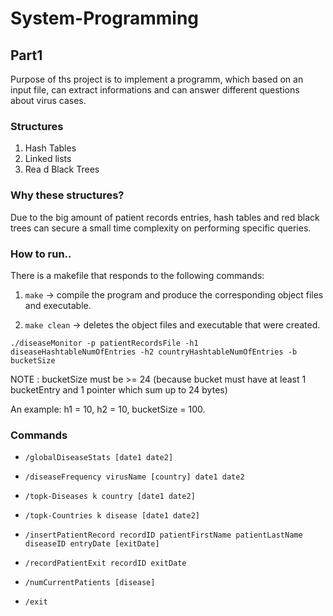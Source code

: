 # System-Programming

## Part1
Purpose of ths project is to implement a programm, which based on an input file, can extract informations and can answer different questions about virus cases. 

### Structures
1. Hash Tables
2. Linked lists
3. Rea d Black Trees

### Why these structures?
Due to the big amount of patient records entries, hash tables and red black trees can secure a small time complexity on performing specific queries.

### How to run..
There is a makefile that responds to the following commands:

  1. ```make``` -> compile the program and produce the corresponding object files and executable.

  2. ```make clean``` -> deletes the object files and executable that were created.

```./diseaseMonitor -p patientRecordsFile -h1 diseaseHashtableNumOfEntries -h2 countryHashtableNumOfEntries -b bucketSize```

NOTE : bucketSize must be >= 24 (because bucket must have at least 1 bucketEntry and 1 pointer which sum up to 24 bytes)

An example: h1 = 10, h2 = 10, bucketSize = 100.   

### Commands

* ```/globalDiseaseStats [date1 date2]```

* ```/diseaseFrequency virusName [country] date1 date2```

* ```/topk-Diseases k country [date1 date2]```

* ```/topk-Countries k disease [date1 date2]```

* ```/insertPatientRecord recordID patientFirstName patientLastName diseaseID entryDate [exitDate]```

* ```/recordPatientExit recordID exitDate```

* ```/numCurrentPatients [disease]```

* ```/exit```
